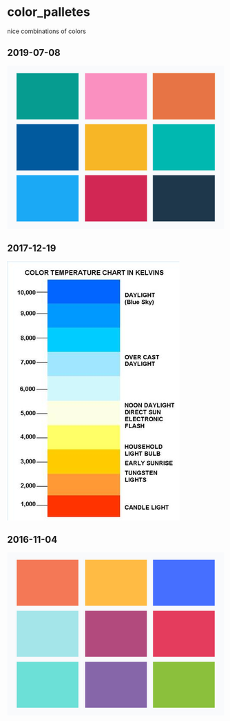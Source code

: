 # color_palletes
nice combinations of colors

## 2019-07-08
![](imgs/kibana-colors.jpg)


## 2017-12-19
![color_temp_chart_in_Kelvins.jpg](imgs/color_temp_chart_in_Kelvins.jpg)

## 2016-11-04
![2016-11-04](imgs/20161104.jpg)
